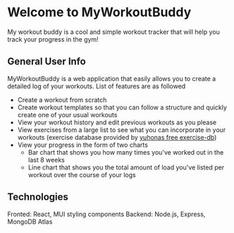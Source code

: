 # Welcome to MyWorkoutBuddy

My workout buddy is a cool and simple workout tracker that will help you track your progress in the gym!

## General User Info

MyWorkoutBuddy is a web application that easily allows you to create a detailed log of your workouts. List of features are as followed

- Create a workout from scratch
- Create workout templates so that you can follow a structure and quickly create one of your usual workouts
- View your workout history and edit previous workouts as you please
- View exercises from a large list to see what you can incorporate in your workouts (exercise database provided by [yuhonas free exercise-db](https://github.com/yuhonas/free-exercise-db))
- View your progress in the form of two charts
	- Bar chart that shows you how many times you've worked out in the last 8 weeks
	- Line chart that shows you the total amount of load you've listed per workout over the course of your logs

## Technologies
Fronted: React, MUI styling components
Backend: Node.js, Express, MongoDB Atlas
